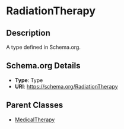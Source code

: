 # RadiationTherapy

## Description
A type defined in Schema.org.

## Schema.org Details
- **Type**: Type
- **URI**: https://schema.org/RadiationTherapy

## Parent Classes
- [MedicalTherapy](../MedicalTherapy.md)

